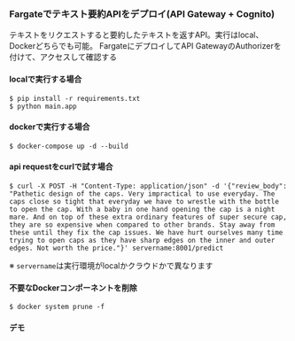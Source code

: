 ### Fargateでテキスト要約APIをデプロイ(API Gateway + Cognito)
テキストをリクエストすると要約したテキストを返すAPI。実行はlocal、Dockerどちらでも可能。
FargateにデプロイしてAPI GatewayのAuthorizerを付けて、アクセスして確認する

#### localで実行する場合
```
$ pip install -r requirements.txt
$ python main.app
```

#### dockerで実行する場合
```
$ docker-compose up -d --build
```

#### api requestをcurlで試す場合
```
$ curl -X POST -H "Content-Type: application/json" -d '{"review_body": "Pathetic design of the caps. Very impractical to use everyday. The caps close so tight that everyday we have to wrestle with the bottle to open the cap. With a baby in one hand opening the cap is a night mare. And on top of these extra ordinary features of super secure cap, they are so expensive when compared to other brands. Stay away from these until they fix the cap issues. We have hurt ourselves many time trying to open caps as they have sharp edges on the inner and outer edges. Not worth the price."}' servername:8001/predict
```
※ `servername`は実行環境がlocalかクラウドかで異なります

#### 不要なDockerコンポーネントを削除
```
$ docker system prune -f
```

#### デモ
